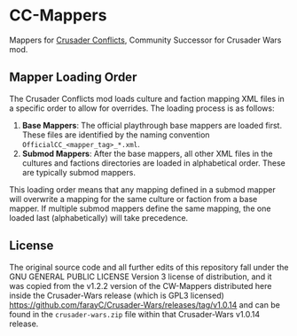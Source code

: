 # CC-Mappers
Mappers for [Crusader Conflicts](https://github.com/szmania/Crusader-Wars/releases/latest), Community Successor for Crusader Wars mod.

## Mapper Loading Order

The Crusader Conflicts mod loads culture and faction mapping XML files in a specific order to allow for overrides. The loading process is as follows:

1.  **Base Mappers**: The official playthrough base mappers are loaded first. These files are identified by the naming convention `OfficialCC_<mapper_tag>_*.xml`.
2.  **Submod Mappers**: After the base mappers, all other XML files in the cultures and factions directories are loaded in alphabetical order. These are typically submod mappers.

This loading order means that any mapping defined in a submod mapper will overwrite a mapping for the same culture or faction from a base mapper. If multiple submod mappers define the same mapping, the one loaded last (alphabetically) will take precedence.

## License
The original source code and all further edits of this repository fall under the GNU GENERAL PUBLIC LICENSE Version 3 license of distribution, and it was copied from the v1.2.2 version of the CW-Mappers distributed here inside the Crusader-Wars release (which is GPL3 licensed) https://github.com/farayC/Crusader-Wars/releases/tag/v1.0.14 and can be found in the `crusader-wars.zip` file within that Crusader-Wars v1.0.14 release.

